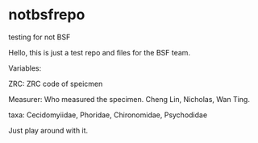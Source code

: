 # notbsfrepo
testing for not BSF

Hello, this is just a test repo and files for the BSF team.

Variables:

ZRC: ZRC code of speicmen

Measurer: Who measured the specimen. Cheng Lin, Nicholas, Wan Ting.

taxa: Cecidomyiidae, Phoridae, Chironomidae, Psychodidae


Just play around with it. 